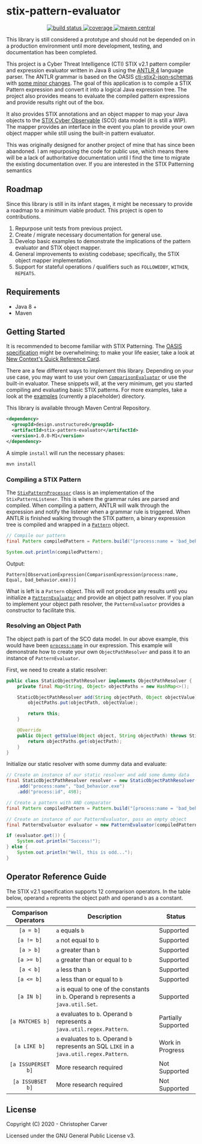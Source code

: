 # stix-pattern-evaluator
<p style="text-align: center;">
    <a href="https://travis-ci.com/hashdelta/stix-pattern-evaluator">
        <img src="https://travis-ci.com/hashdelta/stix-pattern-evaluator.svg?branch=master" alt="build status">
    </a>
    <a href="https://codecov.io/gh/hashdelta/stix-pattern-evaluator">
        <img src="https://codecov.io/gh/hashdelta/stix-pattern-evaluator/branch/master/graph/badge.svg" alt="coverage" />
    </a>
    <a href="https://search.maven.org/artifact/design.unstructured/stix-pattern-evaluator">
        <img src="https://maven-badges.herokuapp.com/maven-central/design.unstructured/stix-pattern-evaluator/badge.svg" alt="maven central" />
    </a>
</p>

This library is still considered a prototype and should not be depended on in a production environment until more development, testing, and documentation has been completed.

This project is a Cyber Threat Intelligence (CTI) STIX v2.1 pattern compiler and expression evaluator written in Java 8 using the [ANTLR 4](https://www.antlr.org/) language parser. The ANTLR grammar is based on the OASIS [cti-stix2-json-schemas](https://github.com/oasis-open/cti-stix2-json-schemas) with [some minor changes](https://github.com/hashdelta/stix-pattern-evaluator/tree/master/src/main/resources/StixPattern.g4). The goal of this application is to compile a STIX Pattern expression and convert it into a logical Java expression tree. The project also provides means to evaluate the compiled pattern expressions and provide results right out of the box.

It also provides STIX annotations and an object mapper to map your Java objects to the [STIX Cyber Observable](https://docs.oasis-open.org/cti/stix/v2.1/csprd02/stix-v2.1-csprd02.html) (SCO) data model (it is still a WIP). The mapper provides an interface in the event you plan to provide your own object mapper while still using the built-in pattern evaluator.

This was originally designed for another project of mine that has since been abandoned. I am repurposing the code for public use, which means there will be a lack of authoritative documentation until I find the time to migrate the existing documentation over. If you are interested in the STIX Patterning semantics 

## Roadmap
Since this library is still in its infant stages, it might be necessary to provide a roadmap to a minimum viable product. This project is open to contributions.

1. Repurpose unit tests from previous project.
2. Create / migrate necessary documentation for general use.
3. Develop basic examples to demonstrate the implications of the pattern evaluator and STIX object mapper.
4. General improvements to existing codebase; specifically, the STIX object mapper implementation.
5. Support for stateful operations / qualifiers such as `FOLLOWEDBY`, `WITHIN`, `REPEATS`.

## Requirements
- Java 8 +
- Maven

## Getting Started
It is recommended to become familiar with STIX Patterning. The [OASIS specification](https://docs.oasis-open.org/cti/stix/v2.1/csprd02/stix-v2.1-csprd02.html) might be overwhelming; to make your life easier, take a look at [New Context's Quick Reference Card](examples/assets/STIX-Patterning-Quick-Reference-Card.pdf).

There are a few different ways to implement this library. Depending on your use case, you may want to use your own [`ComparisonEvaluator`](src/main/java/design/unstructured/stix/evaluator/ComparisonEvaluator.java) or use the built-in evaluator. These snippets will, at the very minimum, get you started compiling and evaluating basic STIX patterns. For more  examples, take a look at the [examples](examples/) (currently a placeholder) directory.

This library is available through Maven Central Repository.

```xml
<dependency>
  <groupId>design.unstructured</groupId>
  <artifactId>stix-pattern-evaluator</artifactId>
  <version>1.0.0-M1</version>
</dependency>
```

A simple `install` will run the necessary phases:
```bash
mvn install
```

### Compiling a STIX Pattern
The [`StixPatternProcessor`](src/main/java/design/unstructured/stix/evaluator/StixPatternProcessor.java) class is an implementation of the `StixPatternListener`. This is where the grammar rules are parsed and compiled. When compiling a pattern, ANTLR will walk through the expression and notify the listener when a grammar rule is triggered. When ANTLR is finished walking through the STIX pattern, a binary expression tree is compiled and wrapped in a [`Pattern`](src/main/java/design/unstructured/stix/evaluator/Pattern.java) object.


```java
// Compile our pattern
final Pattern compiledPattern = Pattern.build("[process:name = 'bad_behavior.exe']");

System.out.println(compiledPattern);
```

Output:
```
Pattern[ObservationExpression(ComparisonExpression(process:name, Equal, bad_behavior.exe))]
```

What is left is a `Pattern` object. This will not produce any results until you initialize a [`PatternEvaluator`](src/main/java/design/unstructured/stix/evaluator/PatternEvaluator.java) and provide an object path resolver. If you plan to implement your object path resolver, the `PatternEvaluator` provides a constructor to facilitate this.

### Resolving an Object Path
The object path is part of the SCO data model. In our above example, this would have been [`process:name`](https://docs.oasis-open.org/cti/stix/v2.1/csprd02/stix-v2.1-csprd02.html#_Toc26789822) in our expression. This example will demonstrate how to create your own `ObjectPathResolver` and pass it to an instance of `PatternEvaluator`.

First, we need to create a static resolver:
```java
public class StaticObjectPathResolver implements ObjectPathResolver {
    private final Map<String, Object> objectPaths = new HashMap<>();

    StaticObjectPathResolver add(String objectPath, Object objectValue) {
        objectPaths.put(objectPath, objectValue);

        return this;
    }

    @Override
    public Object getValue(Object object, String objectPath) throws StixMapperException {
        return objectPaths.get(objectPath);
    }
}
```

Initialize our static resolver with some dummy data and evaluate:
```java
// Create an instance of our static resolver and add some dummy data
final StaticObjectPathResolver resolver = new StaticObjectPathResolver()
    .add("process:name", "bad_behavior.exe")
    .add("process:id", 498);

// Create a pattern with AND comparator
final Pattern compiledPattern = Pattern.build("[process:name = 'bad_behavior.exe' AND process:id = 498]");

// Create an instance of our PatternEvaluator, pass an empty object
final PatternEvaluator evaluator = new PatternEvaluator(compiledPattern, resolver, null);

if (evaluator.get()) {
    System.out.println("Success!");
} else {
    System.out.println("Well, this is odd...");
}
```

## Operator Reference Guide
The STIX v2.1 specification supports 12 comparison operators. In the table below, operand `a` reprents the object path and operand `b` as a constant.

| Comparison Operators | Description                                                                                | Status              |
|:--------------------:|--------------------------------------------------------------------------------------------|---------------------|
|       `[a = b]`      | `a` equals `b`                                                                             | Supported           |
|      `[a != b]`      | `a` not equal to `b`                                                                       | Supported           |
|       `[a > b]`      | `a` greater than `b`                                                                       | Supported           |
|      `[a >= b]`      | `a` greater than or equal to `b`                                                           | Supported           |
|       `[a < b]`      | `a` less than `b`                                                                          | Supported           |
|      `[a <= b]`      | `a` less than or equal to `b`                                                              | Supported           |
|      `[a IN b]`      | `a` is equal to one of the constants in `b`. Operand `b` represents a `java.util.Set`.     | Supported           |
|    `[a MATCHES b]`   | `a` evaluates to `b`. Operand `b` represents a `java.util.regex.Pattern`.                  | Partially Supported |
|     `[a LIKE b]`     | `a` evaluates to `b`. Operand `b` represents an SQL `LIKE` in a `java.util.regex.Pattern`. | Work in Progress    |
|  `[a ISSUPERSET b]`  | More research required                                                                     | Not Supported       |
|   `[a ISSUBSET b]`   | More research required                                                                     | Not Supported       |

## License
Copyright (C) 2020 - Christopher Carver

Licensed under the GNU General Public License v3.